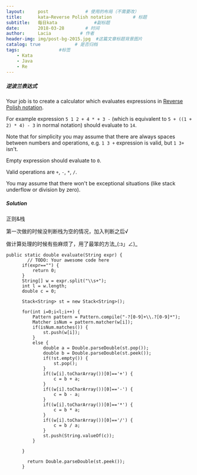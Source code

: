 ```yaml
---
layout:     post              # 使用的布局（不需要改）
title:      kata~Reverse Polish notation        # 标题 
subtitle:   每日kata              #副标题
date:       2018-03-28        # 时间
author:     Lacia           # 作者
header-img: img/post-bg-2015.jpg  #这篇文章标题背景图片
catalog: true             # 是否归档
tags:               #标签
    - Kata
    - Java
    - Re
---
```


##### 逆波兰表达式

Your job is to create a calculator which evaluates expressions in [Reverse Polish notation](http://en.wikipedia.org/wiki/Reverse_Polish_notation).

For example expression `5 1 2 + 4 * + 3 -` (which is equivalent to `5 + ((1 + 2) * 4) - 3` in normal notation) should evaluate to `14`.

Note that for simplicity you may assume that there are always spaces between numbers and operations, e.g. `1 3 +` expression is valid, but `1 3+` isn't.

Empty expression should evaluate to `0`.

Valid operations are `+`, `-`, `*`, `/`.

You may assume that there won't be exceptional situations (like stack underflow or division by zero).



##### Solution

正则&栈

第一次做的时候没判断栈为空的情况，加入判断之后√

做计算处理的时候有些麻烦了，用了最笨的方法_(:з」∠)_

```
public static double evaluate(String expr) {
	    // TODO: Your awesome code here
      if(expr=="") {
    	  return 0;
      }
	  String[] w = expr.split("\\s+");
	  int l = w.length;
	  double c = 0;

	  Stack<String> st = new Stack<String>();
	 
	  for(int i=0;i<l;i++) {
		  Pattern pattern = Pattern.compile("-?[0-9]+\\.?[0-9]*");
	      Matcher isNum = pattern.matcher(w[i]);
		  if(isNum.matches()) {
			  st.push(w[i]);
		  }
		  else {
			  double a = Double.parseDouble(st.pop());
			  double b = Double.parseDouble(st.peek());
			  if(!st.empty()) {
				  st.pop();
			  }
			  if((w[i].toCharArray())[0]=='+') {
				  c = b + a;
			  }
			  if((w[i].toCharArray())[0]=='-') {
				  c = b - a;
			  }
			  if((w[i].toCharArray())[0]=='*') {
				  c = b * a;
			  }
			  if((w[i].toCharArray())[0]=='/') {
				  c = b / a;
			  }
			  st.push(String.valueOf(c));
		  }
	     
	  }			   
	  			 
	    return Double.parseDouble(st.peek());
	  }
```

